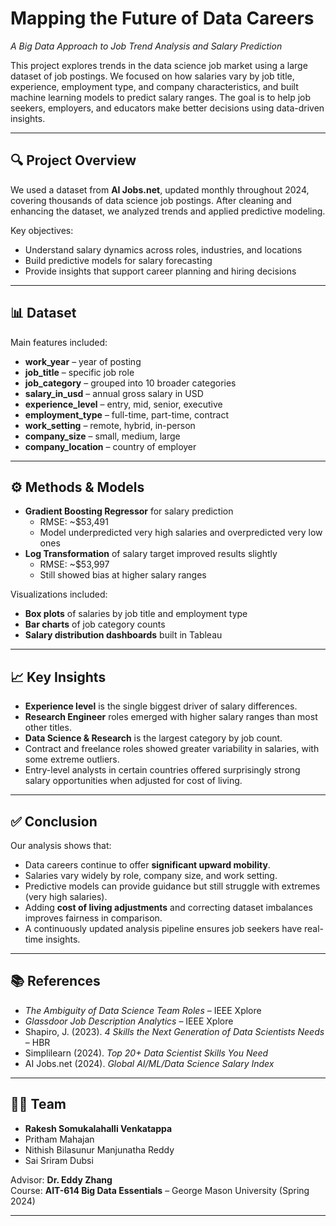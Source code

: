 # Mapping the Future of Data Careers  
*A Big Data Approach to Job Trend Analysis and Salary Prediction*

This project explores trends in the data science job market using a large dataset of job postings. We focused on how salaries vary by job title, experience, employment type, and company characteristics, and built machine learning models to predict salary ranges. The goal is to help job seekers, employers, and educators make better decisions using data-driven insights.

---

## 🔍 Project Overview
We used a dataset from **AI Jobs.net**, updated monthly throughout 2024, covering thousands of data science job postings. After cleaning and enhancing the dataset, we analyzed trends and applied predictive modeling.

Key objectives:
- Understand salary dynamics across roles, industries, and locations  
- Build predictive models for salary forecasting  
- Provide insights that support career planning and hiring decisions  

---

## 📊 Dataset
Main features included:
- **work_year** – year of posting  
- **job_title** – specific job role  
- **job_category** – grouped into 10 broader categories  
- **salary_in_usd** – annual gross salary in USD  
- **experience_level** – entry, mid, senior, executive  
- **employment_type** – full-time, part-time, contract  
- **work_setting** – remote, hybrid, in-person  
- **company_size** – small, medium, large  
- **company_location** – country of employer  

---

## ⚙️ Methods & Models
- **Gradient Boosting Regressor** for salary prediction  
  - RMSE: ~$53,491  
  - Model underpredicted very high salaries and overpredicted very low ones  
- **Log Transformation** of salary target improved results slightly  
  - RMSE: ~$53,997  
  - Still showed bias at higher salary ranges  

Visualizations included:
- **Box plots** of salaries by job title and employment type  
- **Bar charts** of job category counts  
- **Salary distribution dashboards** built in Tableau  

---

## 📈 Key Insights
- **Experience level** is the single biggest driver of salary differences.  
- **Research Engineer** roles emerged with higher salary ranges than most other titles.  
- **Data Science & Research** is the largest category by job count.  
- Contract and freelance roles showed greater variability in salaries, with some extreme outliers.  
- Entry-level analysts in certain countries offered surprisingly strong salary opportunities when adjusted for cost of living.  

---

## ✅ Conclusion
Our analysis shows that:  
- Data careers continue to offer **significant upward mobility**.  
- Salaries vary widely by role, company size, and work setting.  
- Predictive models can provide guidance but still struggle with extremes (very high salaries).  
- Adding **cost of living adjustments** and correcting dataset imbalances improves fairness in comparison.  
- A continuously updated analysis pipeline ensures job seekers have real-time insights.  

---

## 📚 References
- *The Ambiguity of Data Science Team Roles* – IEEE Xplore  
- *Glassdoor Job Description Analytics* – IEEE Xplore  
- Shapiro, J. (2023). *4 Skills the Next Generation of Data Scientists Needs* – HBR  
- Simplilearn (2024). *Top 20+ Data Scientist Skills You Need*  
- AI Jobs.net (2024). *Global AI/ML/Data Science Salary Index*  

---

## 👨‍💻 Team
- **Rakesh Somukalahalli Venkatappa**  
- Pritham Mahajan  
- Nithish Bilasunur Manjunatha Reddy  
- Sai Sriram Dubsi  

Advisor: **Dr. Eddy Zhang**  
Course: **AIT-614 Big Data Essentials** – George Mason University (Spring 2024)  

---
